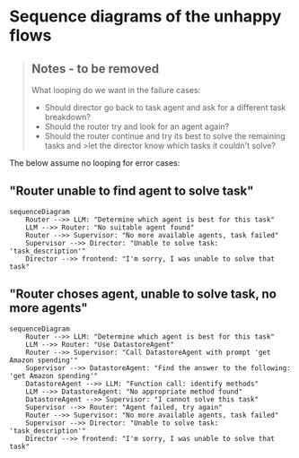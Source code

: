 # Sequence diagrams of the unhappy flows

>## Notes - to be removed
>What looping do we want in the failure cases:
>- Should director go back to task agent and ask for a different task breakdown?
>- Should the router try and look for an agent again?
>- Should the router continue and try its best to solve the remaining tasks and >let the director know which tasks it couldn't solve?

The below assume no looping for error cases:

## "Router unable to find agent to solve task"
```mermaid
sequenceDiagram
    Router -->> LLM: "Determine which agent is best for this task"
    LLM -->> Router: "No suitable agent found"
    Router -->> Supervisor: "No more available agents, task failed"
    Supervisor -->> Director: "Unable to solve task: 'task_description'"
    Director -->> frontend: "I'm sorry, I was unable to solve that task"
```

## "Router choses agent, unable to solve task, no more agents"
```mermaid
sequenceDiagram
    Router -->> LLM: "Determine which agent is best for this task"
    LLM -->> Router: "Use DatastoreAgent"
    Router -->> Supervisor: "Call DatastoreAgent with prompt 'get Amazon spending'"
    Supervisor -->> DatastoreAgent: "Find the answer to the following: 'get Amazon spending'"
    DatastoreAgent -->> LLM: "Function call: identify methods"
    LLM -->> DatastoreAgent: "No appropriate method found"
    DatastoreAgent -->> Supervisor: "I cannot solve this task"
    Supervisor -->> Router: "Agent failed, try again"
    Router -->> Supervisor: "No more available agents, task failed"
    Supervisor -->> Director: "Unable to solve task: 'task_description'"
    Director -->> frontend: "I'm sorry, I was unable to solve that task"
```
